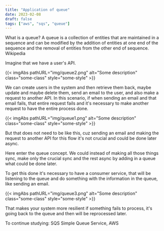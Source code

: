 ```yaml
---
title: "Application of queue"
date: 2023-02-08
draft: false
tags: ["aws", "sqs", "queue"]
---
```


What is a queue?
A queue is a collection of entities that are maintained in a sequence and can be modified by the addition of entities at one end of the sequence and the removal of entities from the other end of sequence. Wikipedia

Imagine that we have a user's API.

{{< imgAbs 
pathURL="img/queue2.png" 
alt="Some description" 
class="some-class" 
style="some-style" >}}


We can create users in the system and then retrieve them back, maybe update and maybe delete them, send an email to the user, and also make a request to another API.
In this scenario, if when sending an email and that email fails, that entire request fails and it's necessary to make another request to have the entire process done.

{{< imgAbs 
pathURL="img/queue1.png" 
alt="Some description" 
class="some-class" 
style="some-style" >}}


But that does not need to be like this, cuz sending an email and making the request to another API for this flow it's not crucial and could be done later async.


Here enter the queue concept.
We could instead of making all those things sync, make only the crucial sync and the rest async by adding in a queue what could be done later.

To get this done it's necessary to have a consumer service, that will be listening to the queue and do something with the information in the queue, like sending an email.

{{< imgAbs 
pathURL="img/queue3.png" 
alt="Some description" 
class="some-class" 
style="some-style" >}}

That makes your system more resilient if something fails to process, it's going back to the queue and then will be reprocessed later.


To continue studying: SQS Simple Queue Service, AWS

